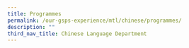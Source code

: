 ```yaml
---
title: Programmes
permalink: /our-gsps-experience/mtl/chinese/programmes/
description: ""
third_nav_title: Chinese Language Department
---
```

